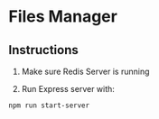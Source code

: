 # Files Manager

## Instructions

1. Make sure Redis Server is running

2. Run Express server with:
```
npm run start-server
```
